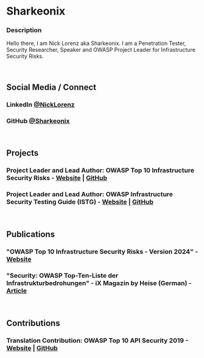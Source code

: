 # Sharkeonix
### Description
Hello there, I am Nick Lorenz aka Sharkeonix. I am a Penetration Tester, Security Researcher, Speaker and OWASP Project Leader for Infrastructure Security Risks.

<br>

## Social Media / Connect
### LinkedIn [@NickLorenz](https://www.linkedin.com/in/nicklorenz/)
### GitHub [@Sharkeonix](https://github.com/Sharkeonix/)

<br>

## Projects
### Project Leader and Lead Author: OWASP Top 10 Infrastructure Security Risks - [Website](https://owasp.org/www-project-top-10-infrastructure-security-risks/) | [GitHub](https://github.com/OWASP/www-project-top-10-infrastructure-security-risks)
### Project Leader and Lead Author: OWASP Infrastructure Security Testing Guide (ISTG) - [Website](https://owasp.org/www-project-top-10-insider-threats/) | [GitHub](https://github.com/OWASP/www-project-infrastructure-security-testing-guide)

<br>

## Publications
### "OWASP Top 10 Infrastructure Security Risks - Version 2024" - [Website](https://owasp.org/www-project-top-10-infrastructure-security-risks/)
### "Security: OWASP Top-Ten-Liste der Infrastrukturbedrohungen" - iX Magazin by Heise (German) - [Article](https://www.heise.de/hintergrund/Security-Top-Ten-Liste-der-Infrastrukturbedrohungen-vorgestellt-9982994.html)

<br>

## Contributions
### Translation Contribution: OWASP Top 10 API Security 2019 - [Website](https://owasp.org/www-project-infrastructure-security-testing-guide/) | [GitHub](https://github.com/OWASP/API-Security/tree/master)
